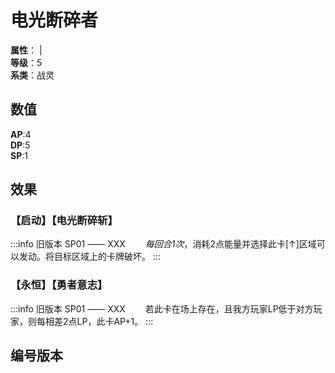 <script setup>
let list = [
    { number: "SP01-002", url: "/packs/SP01" }
]
</script>

# 电光断碎者

**属性**：<CardAttribute text="电"/> | <CardAttribute text="金"/><br>
**等级**：5<br>
**系类**：战灵

## 数值

**AP**:4<br>
**DP**:5<br>
**SP**:1

## 效果

### 【启动】【电光断碎斩】

:::info 旧版本 SP01 —— XXX
&emsp;&emsp;*每回合1次*，消耗2点能量并选择此卡[↑]区域可以发动。将目标区域上的卡牌破坏。
:::

### 【永恒】【勇者意志】

:::info 旧版本 SP01 —— XXX
&emsp;&emsp;若此卡在场上存在，且我方玩家LP低于对方玩家，则每相差2点LP，此卡AP+1。
:::

## 编号版本

<CardNumberBox :list="list"/>
